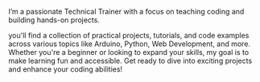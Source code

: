 I’m a passionate Technical Trainer with a focus on teaching coding and building hands-on projects.

 you'll find a collection of practical projects, tutorials, and code examples across various topics like Arduino, Python, Web Development, and more. Whether you're a beginner or looking to expand your skills, my goal is to make learning fun and accessible. Get ready to dive into exciting projects and enhance your coding abilities!
